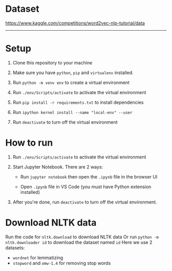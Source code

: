 # Dataset
https://www.kaggle.com/competitions/word2vec-nlp-tutorial/data

----------

# Setup
1. Clone this repository to your machine

2. Make sure you have `python`, `pip` and `virtualenv` installed.

3. Run `python -m venv env` to create a virtual environment

4. Run `./env/Scripts/activate` to activate the virtual environment

5. Run `pip install -r requirements.txt` to install dependencies

6. Run `ipython kernel install --name "local-env" --user`

7. Run `deactivate` to turn off the virtual environment

# How to run
1. Run `./env/Scripts/activate` to activate the virtual environment

2. Start Jupyter Notebook. There are 2 ways:

   * Run `jupyter notebook` then open the `.ipynb` file in the browser UI

   * Open `.ipynb` file in VS Code (you must have Python extension installed)

3. After you're done, run `deactivate` to turn off the virtual environment.

# Download NLTK data
Run the code for ```nltk.download``` to download NLTK data
Or run ```python -m nltk.downloader id``` to download the dataset named ```id```
Here we use 2 datasets:
   * ```wordnet``` for lemmatizing
   * ```stopword``` and ```omw-1.4``` for removing stop words
